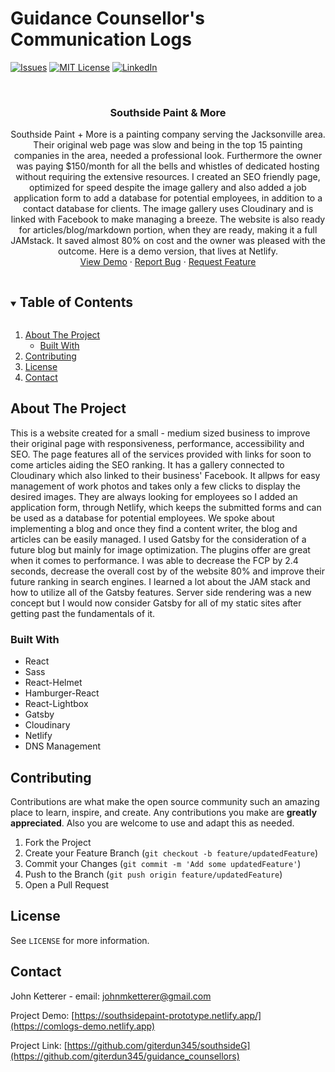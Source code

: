 # Guidance Counsellor's Communication Logs
<!-- PROJECT SHIELDS -->
<!--
*** I'm using markdown "reference style" links for readability.
*** Reference links are enclosed in brackets [ ] instead of parentheses ( ).
*** See the bottom of this document for the declaration of the reference variables
*** for contributors-url, forks-url, etc. This is an optional, concise syntax you may use.
*** https://www.markdownguide.org/basic-syntax/#reference-style-links
-->
[![Issues][issues-shield]][issues-url]
[![MIT License][license-shield]][license-url]
[![LinkedIn][linkedin-shield]][linkedin-url]



<!-- PROJECT LOGO -->
<!-- ![admin demo](client/src/components/images/heart.jpg) -->
<br />
<p align="center">
<!--   <img src="client/src/components/images/heart.jpg" alt="Logo">  -->
  <h3 align="center">Southside Paint & More</h3>
  <p align="center">
    Southside Paint + More is a painting company serving the Jacksonville area. Their original web page was slow and being in the top 15 painting companies in the area, needed a professional look. Furthermore the owner was paying $150/month for all the bells and whistles of dedicated hosting without requiring the extensive resources. I created an SEO friendly page, optimized for speed despite the image gallery and also added a job application form to add a database for potential employees, in addition to a contact database for clients. The image gallery uses Cloudinary and is linked with Facebook to make managing a breeze. The website is also ready for articles/blog/markdown portion, when they are ready, making it a full JAMstack. It saved almost 80% on cost and the owner was pleased with the outcome. Here is a demo version, that lives at Netlify.
    <br />
    <a href="https://southsidepaint-prototype.netlify.app/">View Demo</a>
    ·
    <a href="https://github.com/giterdun345/southsideG/issues">Report Bug</a>
    ·
    <a href="https://github.com/giterdun345/southsideG/issues">Request Feature</a>
  </p>
</p>

<!-- TABLE OF CONTENTS -->
<details open="open">
  <summary><h2 style="display: inline-block">Table of Contents</h2></summary>
  <ol>
    <li>
      <a href="#about-the-project">About The Project</a>
      <ul>
        <li><a href="#built-with">Built With</a></li>
      </ul>
    </li>
    <li><a href="#contributing">Contributing</a></li>
    <li><a href="#license">License</a></li>
    <li><a href="#contact">Contact</a></li>
  </ol>
</details>



<!-- ABOUT THE PROJECT -->
## About The Project
This is a website created for a small - medium sized business to improve their original page with responsiveness, performance, accessibility and SEO. The page features all of the services provided with links for soon to come articles aiding the SEO ranking. It has a gallery connected to Cloudinary which also linked to their business' Facebook. It allpws for easy management of work photos and takes only a few clicks to display the desired images. They are always looking for employees so I added an application form, through Netlify, which keeps the submitted forms and can be used as a database for potential employees. We spoke about implementing a blog and once they find a content writer, the blog and articles can be easily managed. I used Gatsby for the consideration of a future blog but mainly for image optimization. The plugins offer are great when it comes to performance. I was able to decrease the FCP by 2.4 seconds, decrease the overall cost by of the website 80% and improve their future ranking in search engines. I learned a lot about the JAM stack and how to utilize all of the Gatsby features. Server side rendering was a new concept but I would now consider Gatsby for all of my static sites after getting past the fundamentals of it.

### Built With

* React
* Sass
* React-Helmet
* Hamburger-React
* React-Lightbox
* Gatsby
* Cloudinary
* Netlify
* DNS Management

<!-- CONTRIBUTING -->
## Contributing

Contributions are what make the open source community such an amazing place to learn, 
inspire, and create. Any contributions you make are **greatly appreciated**. Also you are welcome to use and adapt this as needed.

1. Fork the Project
2. Create your Feature Branch (`git checkout -b feature/updatedFeature`)
3. Commit your Changes (`git commit -m 'Add some updatedFeature'`)
4. Push to the Branch (`git push origin feature/updatedFeature`)
5. Open a Pull Request

<!-- LICENSE -->
## License

See `LICENSE` for more information.


<!-- CONTACT -->
## Contact

John Ketterer - email: johnmketterer@gmail.com

Project Demo: [https://southsidepaint-prototype.netlify.app/](https://comlogs-demo.netlify.app)

Project Link: [https://github.com/giterdun345/southsideG](https://github.com/giterdun345/guidance_counsellors)

<!-- MARKDOWN LINKS & IMAGES -->
<!-- https://www.markdownguide.org/basic-syntax/#reference-style-links -->
[issues-shield]: https://img.shields.io/github/issues/giterdun345/guidance_counsellors.svg?style=for-the-badge
[issues-url]: https://github.com/giterdun345/guidance_counsellors/issues
[license-shield]: https://img.shields.io/github/license/giterdun345/guidance_counsellors.svg?style=for-the-badge
[license-url]: https://github.com/giterdun345/guidance_counsellors/blob/master/LICENSE.txt
[linkedin-shield]: https://img.shields.io/badge/-LinkedIn-black.svg?style=for-the-badge&logo=linkedin&colorB=555
[linkedin-url]: https://linkedin.com/in/jm-ketterer



